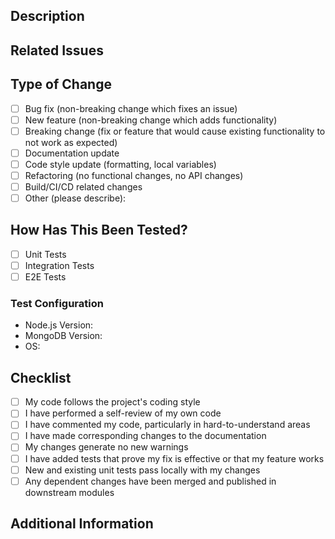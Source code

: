 <!-- Thanks for your contribution! Please provide enough information so that others can review your pull request. -->

## Description
<!-- Briefly describe the purpose and scope of your changes -->

## Related Issues
<!-- List any related issues here using the GitHub keyword (e.g., Fixes #123) -->

## Type of Change
<!-- Mark with an `x` all the checkboxes that apply (like `[x]`). -->
- [ ] Bug fix (non-breaking change which fixes an issue)
- [ ] New feature (non-breaking change which adds functionality)
- [ ] Breaking change (fix or feature that would cause existing functionality to not work as expected)
- [ ] Documentation update
- [ ] Code style update (formatting, local variables)
- [ ] Refactoring (no functional changes, no API changes)
- [ ] Build/CI/CD related changes
- [ ] Other (please describe):

## How Has This Been Tested?
<!-- Please describe the tests that you ran to verify your changes. -->
- [ ] Unit Tests
- [ ] Integration Tests
- [ ] E2E Tests

### Test Configuration
- Node.js Version:
- MongoDB Version:
- OS:

## Checklist
- [ ] My code follows the project's coding style
- [ ] I have performed a self-review of my own code
- [ ] I have commented my code, particularly in hard-to-understand areas
- [ ] I have made corresponding changes to the documentation
- [ ] My changes generate no new warnings
- [ ] I have added tests that prove my fix is effective or that my feature works
- [ ] New and existing unit tests pass locally with my changes
- [ ] Any dependent changes have been merged and published in downstream modules

## Additional Information
<!-- Add any other relevant information about the pull request here -->

